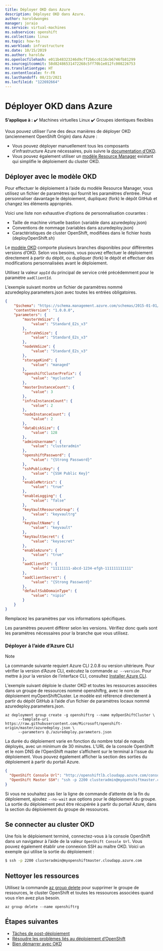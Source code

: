 ```yaml
---
title: Déployer OKD dans Azure
description: Déployez OKD dans Azure.
author: haroldwongms
manager: joraio
ms.service: virtual-machines
ms.subservice: openshift
ms.collection: linux
ms.topic: how-to
ms.workload: infrastructure
ms.date: 10/15/2019
ms.author: haroldw
ms.openlocfilehash: e011b48323246d9cff2b6cc6116cb6746fb81299
ms.sourcegitcommit: 58d82486531472268c5ff70b1e012fc008226753
ms.translationtype: HT
ms.contentlocale: fr-FR
ms.lasthandoff: 08/23/2021
ms.locfileid: "122692664"
---
```

# <a name="deploy-okd-in-azure"></a>Déployer OKD dans Azure

**S’applique à :** :heavy_check_mark: Machines virtuelles Linux :heavy_check_mark: Groupes identiques flexibles 

Vous pouvez utiliser l’une des deux manières de déployer OKD (anciennement OpenShift Origin) dans Azure :

- Vous pouvez déployer manuellement tous les composants d’infrastructure Azure nécessaires, puis suivre la [documentation d’OKD](https://docs.okd.io).
- Vous pouvez également utiliser un [modèle Resource Manager](https://github.com/Microsoft/openshift-origin) existant qui simplifie le déploiement du cluster OKD.

## <a name="deploy-using-the-okd-template"></a>Déployer avec le modèle OKD

Pour effectuer le déploiement à l’aide du modèle Resource Manager, vous utilisez un fichier de paramètres qui fournit les paramètres d’entrée. Pour personnaliser davantage le déploiement, dupliquez (fork) le dépôt GitHub et changez les éléments appropriés.

Voici une liste non exhaustive d’options de personnalisation courantes :

- Taille de machine virtuelle bastion (variable dans azuredeploy.json)
- Conventions de nommage (variables dans azuredeploy.json)
- Caractéristiques de cluster OpenShift, modifiées dans le fichier hosts (deployOpenShift.sh)

Le [modèle OKD](https://github.com/Microsoft/openshift-origin) comporte plusieurs branches disponibles pour différentes versions d’OKD.  Selon vos besoins, vous pouvez effectuer le déploiement directement à partir du dépôt, ou dupliquer (fork) le dépôt et effectuer des modifications personnalisées avant le déploiement.

Utilisez la valeur `appId` du principal de service créé précédemment pour le paramètre `aadClientId`.

L’exemple suivant montre un fichier de paramètres nommé azuredeploy.parameters.json avec toutes les entrées obligatoires.

```json
{
    "$schema": "https://schema.management.azure.com/schemas/2015-01-01/deploymentParameters.json#",
    "contentVersion": "1.0.0.0",
    "parameters": {
        "masterVmSize": {
            "value": "Standard_E2s_v3"
        },
        "infraVmSize": {
            "value": "Standard_E2s_v3"
        },
        "nodeVmSize": {
            "value": "Standard_E2s_v3"
        },
        "storageKind": {
            "value": "managed"
        },
        "openshiftClusterPrefix": {
            "value": "mycluster"
        },
        "masterInstanceCount": {
            "value": 3
        },
        "infraInstanceCount": {
            "value": 2
        },
        "nodeInstanceCount": {
            "value": 2
        },
        "dataDiskSize": {
            "value": 128
        },
        "adminUsername": {
            "value": "clusteradmin"
        },
        "openshiftPassword": {
            "value": "{Strong Password}"
        },
        "sshPublicKey": {
            "value": "{SSH Public Key}"
        },
        "enableMetrics": {
            "value": "true"
        },
        "enableLogging": {
            "value": "false"
        },
        "keyVaultResourceGroup": {
            "value": "keyvaultrg"
        },
        "keyVaultName": {
            "value": "keyvault"
        },
        "keyVaultSecret": {
            "value": "keysecret"
        },
        "enableAzure": {
            "value": "true"
        },
        "aadClientId": {
            "value": "11111111-abcd-1234-efgh-111111111111"
        },
        "aadClientSecret": {
            "value": "{Strong Password}"
        },
        "defaultSubDomainType": {
            "value": "nipio"
        }
    }
}
```

Remplacez les paramètres par vos informations spécifiques.

Les paramètres peuvent différer selon les versions. Vérifiez donc quels sont les paramètres nécessaires pour la branche que vous utilisez.

### <a name="deploy-using-azure-cli"></a>Déployer à l’aide d’Azure CLI


> [!NOTE] 
> La commande suivante requiert Azure CLI 2.0.8 ou version ultérieure. Pour vérifier la version d’Azure CLI, exécutez la commande `az --version`. Pour mettre à jour la version de l’interface CLI, consultez [Installer Azure CLI](/cli/azure/install-azure-cli).

L’exemple suivant déploie le cluster OKD et toutes les ressources associées dans un groupe de ressources nommé openshiftrg, avec le nom de déploiement myOpenShiftCluster. Le modèle est référencé directement à partir du dépôt GitHub à l’aide d’un fichier de paramètres locaux nommé azuredeploy.parameters.json.

```azurecli 
az deployment group create -g openshiftrg --name myOpenShiftCluster \
      --template-uri https://raw.githubusercontent.com/Microsoft/openshift-origin/master/azuredeploy.json \
      --parameters @./azuredeploy.parameters.json
```

La durée du déploiement varie en fonction du nombre total de nœuds déployés, avec un minimum de 30 minutes. L’URL de la console OpenShift et le nom DNS de l’OpenShift master s’affichent sur le terminal à l’issue du déploiement. Vous pouvez également afficher la section des sorties du déploiement à partir du portail Azure.

```json
{
  "OpenShift Console Url": "http://openshiftlb.cloudapp.azure.com/console",
  "OpenShift Master SSH": "ssh -p 2200 clusteradmin@myopenshiftmaster.cloudapp.azure.com"
}
```

Si vous ne souhaitez pas lier la ligne de commande d’attente de la fin du déploiement, ajoutez `--no-wait` aux options pour le déploiement du groupe. La sortie du déploiement peut être récupérée à partir du portail Azure, dans la section du déploiement du groupe de ressources.

## <a name="connect-to-the-okd-cluster"></a>Se connecter au cluster OKD

Une fois le déploiement terminé, connectez-vous à la console OpenShift dans un navigateur à l’aide de la valeur `OpenShift Console Url`. Vous pouvez également établir une connexion SSH au maître OKD. Voici un exemple qui utilise la sortie du déploiement :

```bash
$ ssh -p 2200 clusteradmin@myopenshiftmaster.cloudapp.azure.com
```

## <a name="clean-up-resources"></a>Nettoyer les ressources

Utilisez la commande [az group delete](/cli/azure/group) pour supprimer le groupe de ressources, le cluster OpenShift et toutes les ressources associées quand vous n’en avez plus besoin.

```azurecli 
az group delete --name openshiftrg
```

## <a name="next-steps"></a>Étapes suivantes

- [Tâches de post-déploiement](./openshift-container-platform-3x-post-deployment.md)
- [Résoudre les problèmes liés au déploiement d’OpenShift](./openshift-container-platform-3x-troubleshooting.md)
- [Bien démarrer avec OKD](https://docs.okd.io)
